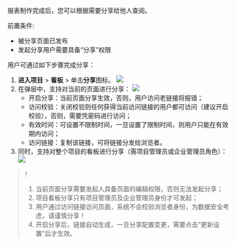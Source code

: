 
 
 
  


报表制作完成后，您可以根据需要分享给他人查阅。



前置条件:

- 被分享页面已发布
- 发起分享用户需要具备“分享”权限



用户可通过如下步骤完成分享：

1. **进入项目** > **看板**  > 单击**分享**图标。
![](https://qcloudimg.tencent-cloud.cn/raw/fd012f1d47b6109de5a7bc3054f64c3a.png)
2. 在弹层中，支持对当前的页面进行分享：
![](https://qcloudimg.tencent-cloud.cn/raw/b8a9cafb86a91328a15e43c98845ab5b.png)
	- 开启分享：当前页面分享生效，否则，用户访问老链接将报错；
	- 访问校验：关闭校验则任何获得当前访问链接的用户都可访问（建议开启校验），否则，需要凭密码进行访问；
	- 有效时间：可设置不限制时间，一旦设置了限制时间，则用户只能在有效期内访问；
	- 访问链接：复制该链接，可将链接分发给浏览者。
3. 同时，支持对整个项目的看板进行分享（需项目管理员或企业管理员角色）：
![](https://qcloudimg.tencent-cloud.cn/raw/ad95545a13b4ae2cb40c0c51ecef175d.png)

>!
>1. 当前页面分享需要发起人具备页面的编辑权限，否则无法发起分享；
>2. 项目看板分享只有项目管理员及企业管理员身份才可发起；
>3. 用户通过访问链接访问页面，系统不会校验浏览者身份，为数据安全考虑，请谨慎分享！
>4. 开启分享后，链接自动生成，一旦分享配置变更，需要点击“更新设置”后才生效。




